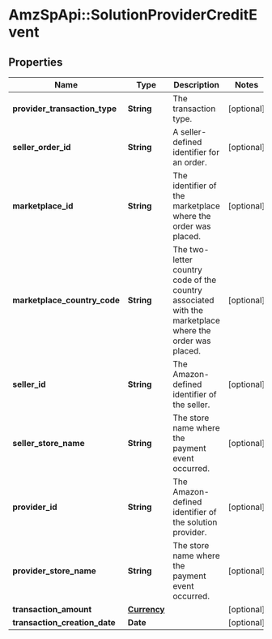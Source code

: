 # AmzSpApi::SolutionProviderCreditEvent

## Properties
Name | Type | Description | Notes
------------ | ------------- | ------------- | -------------
**provider_transaction_type** | **String** | The transaction type. | [optional] 
**seller_order_id** | **String** | A seller-defined identifier for an order. | [optional] 
**marketplace_id** | **String** | The identifier of the marketplace where the order was placed. | [optional] 
**marketplace_country_code** | **String** | The two-letter country code of the country associated with the marketplace where the order was placed. | [optional] 
**seller_id** | **String** | The Amazon-defined identifier of the seller. | [optional] 
**seller_store_name** | **String** | The store name where the payment event occurred. | [optional] 
**provider_id** | **String** | The Amazon-defined identifier of the solution provider. | [optional] 
**provider_store_name** | **String** | The store name where the payment event occurred. | [optional] 
**transaction_amount** | [**Currency**](Currency.md) |  | [optional] 
**transaction_creation_date** | **Date** |  | [optional] 

